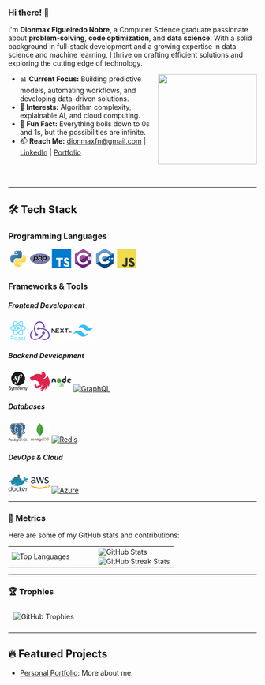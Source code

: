 ### Hi there! 👋

I'm **Dionmax Figueiredo Nobre**, a Computer Science graduate passionate about **problem-solving**, **code optimization**, and **data science**. With a solid background in full-stack development and a growing expertise in data science and machine learning, I thrive on crafting efficient solutions and exploring the cutting edge of technology.

<img align="right" width="200" height="183" src="https://c.tenor.com/y2JXkY1pXkwAAAAC/cat-computer.gif">

- 📊 **Current Focus:** Building predictive models, automating workflows, and developing data-driven solutions.
- 🧠 **Interests:** Algorithm complexity, explainable AI, and cloud computing.
- 🌟 **Fun Fact:** Everything boils down to 0s and 1s, but the possibilities are infinite.
- 📫 **Reach Me:** [dionmaxfn@gmail.com](mailto:dionmaxfn@gmail.com) | [LinkedIn](https://www.linkedin.com/in/dionmax/) | [Portfolio](https://www.dionmax.dev)

<br/>
<br/>

---

## 🛠 Tech Stack

### **Programming Languages**
<p>
<a href="https://www.python.org" target="_blank"><img src="https://raw.githubusercontent.com/devicons/devicon/master/icons/python/python-original.svg" alt="Python" width="40" height="40"/></a>
<a href="https://www.php.net/" target="_blank"><img src="https://raw.githubusercontent.com/devicons/devicon/master/icons/php/php-original.svg" alt="PHP" width="40" height="40"/></a>
<a href="https://www.typescriptlang.org/" target="_blank"><img src="https://raw.githubusercontent.com/devicons/devicon/master/icons/typescript/typescript-original.svg" alt="TypeScript" width="40" height="40"/></a>
<a href="https://dotnet.microsoft.com/en-us/languages/csharp/" target="_blank"><img src="https://raw.githubusercontent.com/devicons/devicon/master/icons/csharp/csharp-original.svg" alt="C#" width="40" height="40"/></a>
<a href="https://cplusplus.com/" target="_blank"><img src="https://raw.githubusercontent.com/devicons/devicon/master/icons/cplusplus/cplusplus-original.svg" alt="C++" width="40" height="40"/></a>
<a href="https://developer.mozilla.org/en-US/docs/Web/JavaScript" target="_blank"><img src="https://raw.githubusercontent.com/devicons/devicon/master/icons/javascript/javascript-original.svg" alt="JavaScript" width="40" height="40"/></a>
</p>

### **Frameworks & Tools**

##### **Frontend Development**
<p>
<a href="https://react.dev/" target="_blank"><img src="https://raw.githubusercontent.com/devicons/devicon/master/icons/react/react-original-wordmark.svg" alt="React" width="40" height="40"/></a>
<a href="https://redux.js.org" target="_blank"><img src="https://raw.githubusercontent.com/devicons/devicon/master/icons/redux/redux-original.svg" alt="Redux" width="40" height="40"/></a>
<a href="https://nextjs.org/" target="_blank"><img src="https://raw.githubusercontent.com/devicons/devicon/master/icons/nextjs/nextjs-original-wordmark.svg" alt="Next.js" width="40" height="40"/></a>
<a href="https://tailwindcss.com/" target="_blank"><img src="https://raw.githubusercontent.com/devicons/devicon/master/icons/tailwindcss/tailwindcss-original.svg" alt="TailwindCSS" width="40" height="40"/></a>
</p>

##### **Backend Development**
<p>
<a href="https://symfony.com/" target="_blank"><img src="https://raw.githubusercontent.com/devicons/devicon/master/icons/symfony/symfony-original-wordmark.svg" alt="Symfony" width="40" height="40"/></a>
<a href="https://nestjs.com/" target="_blank"><img src="https://raw.githubusercontent.com/devicons/devicon/master/icons/nestjs/nestjs-original.svg" alt="NestJS" width="40" height="40"/></a>
<a href="https://nodejs.org" target="_blank"><img src="https://raw.githubusercontent.com/devicons/devicon/master/icons/nodejs/nodejs-original-wordmark.svg" alt="Node.js" width="40" height="40"/></a>
<a href="https://graphql.org" target="_blank"><img src="https://www.vectorlogo.zone/logos/graphql/graphql-icon.svg" alt="GraphQL" width="40" height="40"/></a>
</p>

##### **Databases**
<p>
<a href="https://www.postgresql.org" target="_blank"><img src="https://raw.githubusercontent.com/devicons/devicon/master/icons/postgresql/postgresql-original-wordmark.svg" alt="PostgreSQL" width="40" height="40"/></a>
<a href="https://www.mongodb.com/" target="_blank"><img src="https://raw.githubusercontent.com/devicons/devicon/master/icons/mongodb/mongodb-original-wordmark.svg" alt="MongoDB" width="40" height="40"/></a>
<a href="https://redis.io/" target="_blank"><img src="https://www.vectorlogo.zone/logos/redis/redis-icon.svg" alt="Redis" width="40" height="40"/></a>
</p>

##### **DevOps & Cloud**
<p>
<a href="https://www.docker.com/" target="_blank"><img src="https://raw.githubusercontent.com/devicons/devicon/master/icons/docker/docker-original-wordmark.svg" alt="Docker" width="40" height="40"/></a>
<a href="https://aws.amazon.com" target="_blank"><img src="https://raw.githubusercontent.com/devicons/devicon/master/icons/amazonwebservices/amazonwebservices-original-wordmark.svg" alt="AWS" width="40" height="40"/></a>
<a href="https://azure.microsoft.com/en-in/" target="_blank"><img src="https://www.vectorlogo.zone/logos/microsoft_azure/microsoft_azure-icon.svg" alt="Azure" width="40" height="40"/></a>
</p>

---

### 🌱 Metrics

Here are some of my GitHub stats and contributions:

<table>
  <tr>
    <td>
      <img src="https://github-readme-stats.vercel.app/api/top-langs?username=dionmax&show_icons=true&theme=radical&langs_count=8" alt="Top Languages" />
    </td>
    <td>&nbsp;&nbsp;&nbsp;&nbsp;&nbsp;&nbsp;&nbsp;&nbsp;</td>
    <td>
      <img height="150rem" src="https://github-readme-stats.vercel.app/api?username=dionmax&show_icons=true&theme=radical" alt="GitHub Stats" />
      <br>
      <img align="center" src="https://github-readme-streak-stats-eight.vercel.app/?user=dionmax&theme=radical" width="80%" alt="GitHub Streak Stats" />
    </td>
  </tr>
</table>

---

### 🏆 Trophies

<img height="150rem" style="margin: 10px;" src="https://github-profile-trophy.vercel.app/?username=dionmax&theme=radical&row=1&column=6" alt="GitHub Trophies" />

---

## 🔥 Featured Projects

- [Personal Portfolio](https://www.dionmax.dev/pt): More about me.
